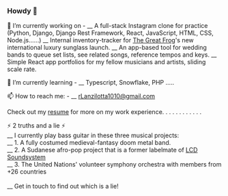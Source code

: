 ### Howdy 🤠


🔭 I’m currently working on -
__ A full-stack Instagram clone for practice (Python, Django, Django Rest Framework, React, JavaScript, HTML, CSS, Node.js......)
__ Internal inventory-tracker for [The Great Frog](https://www.thegreatfroglondon.com/us/)'s new international luxury sunglass launch.
__ An app-based tool for wedding bands to queue set lists, see related songs, reference tempos and keys.
__ Simple React app portfolios for my fellow musicians and artists, sliding scale rate.
<br>

🌱 I’m currently learning -
__ Typescript, Snowflake, PHP .....
<br>

📫 How to reach me: -
__ rLanzilotta1010@gmail.com
<br>

Check out my [resume](https://docs.google.com/document/d/e/2PACX-1vRT8SxlHAfXrwGNfFFXhIm9fc09a_5Y2IXP82QcCA0Y1toJ33DadLua6v_g8xY7RgtbLJm029xu0uTd/pub) for more on my work experience.
.
.
.
.
.
.
.
.
.
.
.

⚡ 2 truths and a lie ⚡
<br>
__ I currently play bass guitar in these three musical projects:
<br>
__ 1. A fully costumed medieval-fantasy doom metal band.<br>
__ 2. A Sudanese afro-pop project that is a former labelmate of [LCD Soundsystem](https://en.wikipedia.org/wiki/LCD_Soundsystem)<br>
__ 3. The United Nations' volunteer symphony orchestra with members from +26 countries<br>
<br>
__ Get in touch to find out which is a lie!
